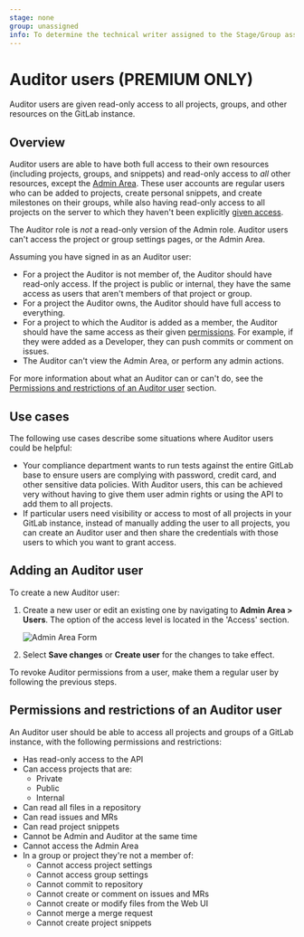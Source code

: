 ```yaml
---
stage: none
group: unassigned
info: To determine the technical writer assigned to the Stage/Group associated with this page, see https://about.gitlab.com/handbook/engineering/ux/technical-writing/#designated-technical-writers
---
```


# Auditor users **(PREMIUM ONLY)**

Auditor users are given read-only access to all projects, groups, and other
resources on the GitLab instance.

## Overview

Auditor users are able to have both full access to their own resources
(including projects, groups, and snippets) and read-only access to _all_ other
resources, except the [Admin Area](../user/admin_area/index.md). These user
accounts are regular users who can be added to projects, create personal
snippets, and create milestones on their groups, while also having read-only
access to all projects on the server to which they haven't been explicitly
[given access](../user/permissions.md).

The Auditor role is _not_ a read-only version of the Admin role. Auditor users
can't access the project or group settings pages, or the Admin Area.

Assuming you have signed in as an Auditor user:

- For a project the Auditor is not member of, the Auditor should have
  read-only access. If the project is public or internal, they have the same
  access as users that aren't members of that project or group.
- For a project the Auditor owns, the Auditor should have full access to
  everything.
- For a project to which the Auditor is added as a member, the Auditor should
  have the same access as their given [permissions](../user/permissions.md).
  For example, if they were added as a Developer, they can push commits or
  comment on issues.
- The Auditor can't view the Admin Area, or perform any admin actions.

For more information about what an Auditor can or can't do, see the
[Permissions and restrictions of an Auditor user](#permissions-and-restrictions-of-an-auditor-user)
section.

## Use cases

The following use cases describe some situations where Auditor users could be
helpful:

- Your compliance department wants to run tests against the entire GitLab base
  to ensure users are complying with password, credit card, and other sensitive
  data policies. With Auditor users, this can be achieved very without having
  to give them user admin rights or using the API to add them to all projects.
- If particular users need visibility or access to most of all projects in
  your GitLab instance, instead of manually adding the user to all projects,
  you can create an Auditor user and then share the credentials with those users
  to which you want to grant access.

## Adding an Auditor user

To create a new Auditor user:

1. Create a new user or edit an existing one by navigating to
   **Admin Area > Users**. The option of the access level is located in
   the 'Access' section.

   ![Admin Area Form](img/auditor_access_form.png)

1. Select **Save changes** or **Create user** for the changes to take effect.

To revoke Auditor permissions from a user, make them a regular user by
following the previous steps.

## Permissions and restrictions of an Auditor user

An Auditor user should be able to access all projects and groups of a GitLab
instance, with the following permissions and restrictions:

- Has read-only access to the API
- Can access projects that are:
  - Private
  - Public
  - Internal
- Can read all files in a repository
- Can read issues and MRs
- Can read project snippets
- Cannot be Admin and Auditor at the same time
- Cannot access the Admin Area
- In a group or project they're not a member of:
  - Cannot access project settings
  - Cannot access group settings
  - Cannot commit to repository
  - Cannot create or comment on issues and MRs
  - Cannot create or modify files from the Web UI
  - Cannot merge a merge request
  - Cannot create project snippets
